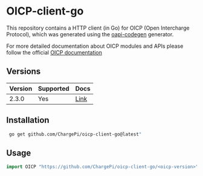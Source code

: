 # OICP-client-go

This repository contains a HTTP client (in Go) for OICP (Open Intercharge Protocol), which was generated using
the [oapi-codegen](https://github.com/deepmap/oapi-codegen#overview) generator.

For more detailed documentation about OICP modules and APIs please follow the
official [OICP documentation](https://hubject.github.io/oicp-cpo-2.3-api-doc/)

## Versions

| Version | Supported | Docs                                                      |
|:--------|:----------|:----------------------------------------------------------|
| 2.3.0   | Yes       | [Link]((https://www.github.com/ChargePi/oicp/2.3.0/api/)) |

## Installation

```bash
 go get github.com/ChargePi/oicp-client-go@latest"
```

## Usage

```go
import OICP "https://github.com/ChargePi/oicp-client-go/<oicp-version>"
```